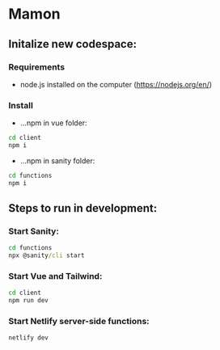 # Mamon

## Initalize new codespace:
### Requirements
- node.js installed on the computer (https://nodejs.org/en/)

### Install 
- ...npm in vue folder:
```cmd
cd client
npm i
```
- ...npm in sanity folder:
```cmd
cd functions
npm i
```

## Steps to run in development:
### Start Sanity:
```cmd
cd functions
npx @sanity/cli start
```
### Start Vue and Tailwind:
```cmd
cd client
npm run dev
```

### Start Netlify server-side functions:
```cmd
netlify dev 
```
<!-- 
## Deploy
- ...to test:
Set up Pull Request to ```test```

- ...to prod:
Set up Pull Request to ```main```
-->